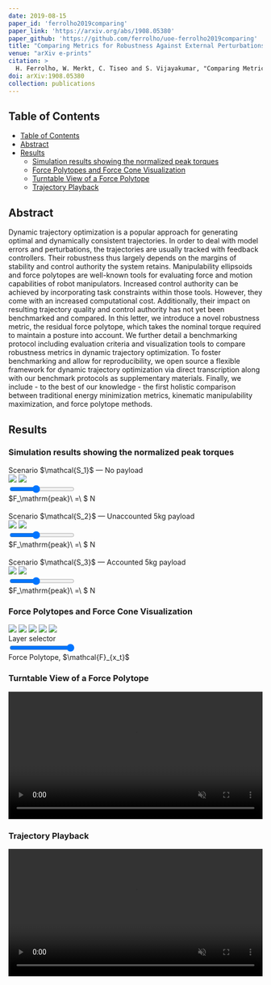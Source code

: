 ```yaml
---
date: 2019-08-15
paper_id: 'ferrolho2019comparing'
paper_link: 'https://arxiv.org/abs/1908.05380'
paper_github: 'https://github.com/ferrolho/uoe-ferrolho2019comparing'
title: "Comparing Metrics for Robustness Against External Perturbations in Dynamic Trajectory Optimization"
venue: "arXiv e-prints"
citation: >
  H. Ferrolho, W. Merkt, C. Tiseo and S. Vijayakumar, "Comparing Metrics for Robustness Against External Perturbations in Dynamic Trajectory Optimization", in <em>arXiv e-prints</em>, p. arXiv:1908.05380, Aug. 2019.
doi: arXiv:1908.05380
collection: publications
---
```


<link rel="stylesheet" href="{{ "/assets/css/custom/ferrolho2019comparing.css" | absolute_url }}">

## Table of Contents
- [Table of Contents](#table-of-contents)
- [Abstract](#abstract)
- [Results](#results)
  - [Simulation results showing the normalized peak torques](#simulation-results-showing-the-normalized-peak-torques)
  - [Force Polytopes and Force Cone Visualization](#force-polytopes-and-force-cone-visualization)
  - [Turntable View of a Force Polytope](#turntable-view-of-a-force-polytope)
  - [Trajectory Playback](#trajectory-playback)

## Abstract

Dynamic trajectory optimization is a popular approach for generating optimal and dynamically consistent trajectories. In order to deal with model errors and perturbations, the trajectories are usually tracked with feedback controllers. Their robustness thus largely depends on the margins of stability and control authority the system retains. Manipulability ellipsoids and force polytopes are well-known tools for evaluating force and motion capabilities of robot manipulators. Increased control authority can be achieved by incorporating task constraints within those tools. However, they come with an increased computational cost. Additionally, their impact on resulting trajectory quality and control authority has not yet been benchmarked and compared. In this letter, we introduce a novel robustness metric, the residual force polytope, which takes the nominal torque required to maintain a posture into account. We further detail a benchmarking protocol including evaluation criteria and visualization tools to compare robustness metrics in dynamic trajectory optimization. To foster benchmarking and allow for reproducibility, we open source a flexible framework for dynamic trajectory optimization via direct transcription along with our benchmark protocols as supplementary materials. Finally, we include - to the best of our knowledge - the first holistic comparison between traditional energy minimization metrics, kinematic manipulability maximization, and force polytope methods.

## Results

### Simulation results showing the normalized peak torques

<div style="margin-bottom: 1.3em">
  Scenario $\mathcal{S_1}$ — No payload
  <div class="overlay_display">
    <img src="{{ "/images/ferrolho2019comparing/peak-torque-s1/frame_0.svg" | absolute_url }}" />
    <img src="{{ "/images/ferrolho2019comparing/peak-torque-s1/frame_1.svg" | absolute_url }}" id="test_img1" />
  </div>
  <div class="container">
    <div class="left"><input type="range" min="0" max="25" value="10" class="slider" id="myRange1"></div>
    <div class="right">$F_\mathrm{peak}\ =\ $<span id="demo1"></span> N</div>
    <div style="clear: both"></div>
  </div>
</div>

<div style="margin-bottom: 1.3em">
  Scenario $\mathcal{S_2}$ — Unaccounted 5kg payload
  <div class="overlay_display">
    <img src="{{ "/images/ferrolho2019comparing/peak-torque-s2/frame_0.svg" | absolute_url }}" />
    <img src="{{ "/images/ferrolho2019comparing/peak-torque-s2/frame_1.svg" | absolute_url }}" id="test_img2" />
  </div>
  <div class="container">
    <div class="left"><input type="range" min="0" max="25" value="10" class="slider" id="myRange2"></div>
    <div class="right">$F_\mathrm{peak}\ =\ $<span id="demo2"></span> N</div>
    <div style="clear: both"></div>
  </div>
</div>

<div style="margin-bottom: 1.3em">
  Scenario $\mathcal{S_3}$ — Accounted 5kg payload
  <div class="overlay_display">
    <img src="{{ "/images/ferrolho2019comparing/peak-torque-s3/frame_0.svg" | absolute_url }}" />
    <img src="{{ "/images/ferrolho2019comparing/peak-torque-s3/frame_1.svg" | absolute_url }}" id="test_img3" />
  </div>
  <div class="container">
    <div class="left"><input type="range" min="0" max="25" value="10" class="slider" id="myRange3"></div>
    <div class="right">$F_\mathrm{peak}\ =\ $<span id="demo3"></span> N</div>
    <div style="clear: both"></div>
  </div>
</div>

### Force Polytopes and Force Cone Visualization

<div style="margin-bottom: 1.3em">
  <div class="imageContainer">
    <img src="{{ "/images/ferrolho2019comparing/1.png" | absolute_url }}" class="ghost" />
    <img src="{{ "/images/ferrolho2019comparing/1.png" | absolute_url }}" id="layer1" />
    <img src="{{ "/images/ferrolho2019comparing/4.png" | absolute_url }}" id="layer2" />
    <img src="{{ "/images/ferrolho2019comparing/3.png" | absolute_url }}" id="layer3" />
    <img src="{{ "/images/ferrolho2019comparing/2.png" | absolute_url }}" id="layer4" />
  </div>
  Layer selector
  <div class="container">
    <div class="left"  style="width: 40%;"><input type="range" min="1" max="4" value="4" class="slider" id="myRange4"></div>
    <div class="right" style="width: 60%;"><span id="demo4">Force Polytope, $\mathcal{F}_{x_t}$</span></div>
    <div style="clear: both"></div>
  </div>
</div>

### Turntable View of a Force Polytope

<div style="text-align: center;">
  <video width="100%" autoplay loop muted>
    <source src="{{ "/videos/ferrolho2019comparing/force_polytope.mp4" | absolute_url }}" type="video/mp4">
    Your browser does not support the video tag.
  </video>
</div>

### Trajectory Playback

<div style="text-align: center;">
  <video width="100%" autoplay muted id="myVideo">
    <source src="{{ "/videos/ferrolho2019comparing/test.mp4" | absolute_url }}" type="video/mp4">
    Your browser does not support the video tag.
  </video>
</div>

<script src="{{ "/assets/js/custom/ferrolho2019comparing.js" | absolute_url }}"></script>
